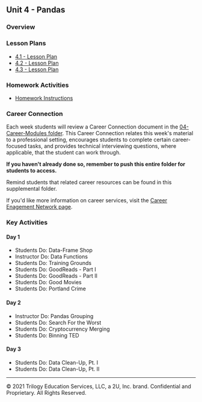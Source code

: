 ## Unit 4 - Pandas

### Overview

### Lesson Plans

* [4.1 - Lesson Plan](1/LessonPlan.md)
* [4.2 - Lesson Plan](2/LessonPlan.md)
* [4.3 - Lesson Plan](3/LessonPlan.md)

### Homework Activities

* [Homework Instructions](../../02-Homework/04-Pandas/Instructions/README.md)

### Career Connection

Each week students will review a Career Connection document in the [04-Career-Modules folder](../../04-Career-Modules/). This Career Connection relates this week's material to a professional setting, encourages students to complete certain career-focused tasks, and provides technical interviewing questions, where applicable, that the student can work through.

**If you haven't already done so, remember to push this entire folder for students to access.**

Remind students that related career resources can be found in this supplemental folder.

If you'd like more information on career services, visit the [Career Enagement Network page](https://careernetwork.2u.com/?utm_medium=Academics&utm_source=boot_camp).

### Key Activities

#### Day 1

* Students Do: Data-Frame Shop
* Instructor Do: Data Functions
* Students Do: Training Grounds
* Students Do: GoodReads - Part I
* Students Do: GoodReads - Part II
* Students Do: Good Movies
* Students Do: Portland Crime

#### Day 2

* Instructor Do: Pandas Grouping
* Students Do: Search For the Worst
* Students Do: Cryptocurrency Merging
* Students Do: Binning TED

#### Day 3

* Students Do: Data Clean-Up, Pt. I
* Students Do: Data Clean-Up, Pt. II

- - -

© 2021 Trilogy Education Services, LLC, a 2U, Inc. brand. Confidential and Proprietary. All Rights Reserved.
